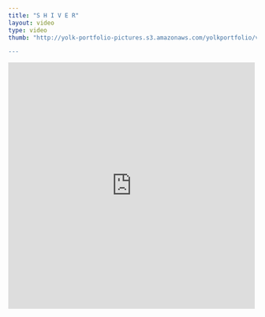 ```yaml
---
title: "S H I V E R"
layout: video
type: video
thumb: "http://yolk-portfolio-pictures.s3.amazonaws.com/yolkportfolio/videos/SHIVER-thumb.jpg

---
```

<iframe src="http://player.vimeo.com/video/22025548?title=0&amp;byline=0&amp;portrait=0&amp;autoplay=0" width="500" height="500" frameborder="0"></iframe>

